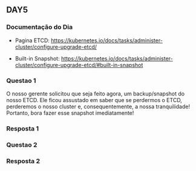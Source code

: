 ## DAY5

### Documentação do Dia

- Pagina ETCD: https://kubernetes.io/docs/tasks/administer-cluster/configure-upgrade-etcd/

- Built-in Snapshot: https://kubernetes.io/docs/tasks/administer-cluster/configure-upgrade-etcd/#built-in-snapshot


### Questao 1
O nosso gerente solicitou que seja feito agora, um backup/snapshot do nosso ETCD. Ele ficou assustado em saber que se perdermos o ETCD, perderemos o nosso cluster e, consequentemente, a nossa tranquilidade! Portanto, bora fazer esse snapshot imediatamente!

### Resposta 1


### Questao 2


### Resposta 2

